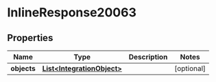 

# InlineResponse20063

## Properties

Name | Type | Description | Notes
------------ | ------------- | ------------- | -------------
**objects** | [**List&lt;IntegrationObject&gt;**](IntegrationObject.md) |  |  [optional]



